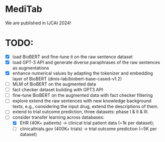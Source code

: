 # MediTab

We are published in IJCAI 2024!

# TODO:
- [x] load BioBERT and fine-tune it on the raw sentence dataset
- [x] load GPT-3 API and generate diverse paraphrases of the raw sentences as augmentations
- [x] enhance numerical values by adapting the tokenizer and embedding layer of BioBERT (dmis-lab/biobert-base-cased-v1.2)
- [ ] MLM of BioBERT on the augmented data
- [ ] fact checker dataset building with GPT3 API
- [ ] fine-tune BioBERT on the augmented data with fact checker filtering
- [ ] explore extend the raw sentences with new knowledge background texts, e.g., considering the input drug, extend the descriptions of them.
- [ ] extend to trial outcome prediction, three datasets: phase I & II & III.
- [ ] consider transfer learning across databases: 
  - [x] EHR (40K+ patients) -> clinical trial patient data (~1k per dataset); 
  - [ ] clinicaltrials.gov (400K+ trials) -> trial outcome prediction (~5K per dataset)
